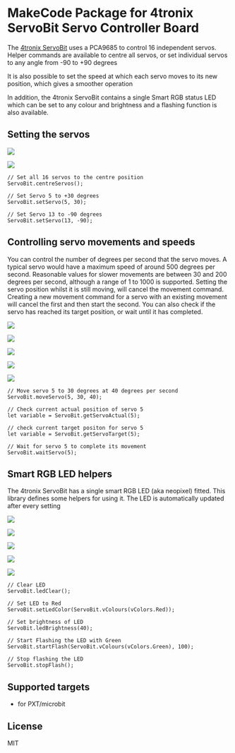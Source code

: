 # MakeCode Package for 4tronix ServoBit Servo Controller Board

The [4tronix ServoBit](https://4tronix.co.uk/servobit) uses a PCA9685 to control 16 independent servos.
Helper commands are available to centre all servos, or set individual servos to any angle from -90 to +90 degrees

It is also possible to set the speed at which each servo moves to its new position, which gives a smoother operation

In addition, the 4tronix ServoBit contains a single Smart RGB status LED which can be set to any colour and brightness
and a flashing function is also available.


## Setting the servos

![](http://4tronix.co.uk/servobit/centreServos.jpg)

![](http://4tronix.co.uk/servobit/setServo.jpg)

```blocks
// Set all 16 servos to the centre position
ServoBit.centreServos();

// Set Servo 5 to +30 degrees
ServoBit.setServo(5, 30);

// Set Servo 13 to -90 degrees
ServoBit.setServo(13, -90);
```

## Controlling servo movements and speeds
You can control the number of degrees per second that the servo moves. A typical servo would have a maximum speed of around 500 degrees per second.
Reasonable values for slower movements are between 30 and 200 degrees per second, although a range of 1 to 1000 is supported.
Setting the servo position whilst it is still moving, will cancel the movement command.
Creating a new movement command for a servo with an existing movement will cancel the first and then start the second.
You can also check if the servo has reached its target position, or wait until it has completed.

![](http://4tronix.co.uk/servobit/moveServo.jpg)

![](http://4tronix.co.uk/servobit/servoActual.jpg)

![](http://4tronix.co.uk/servobit/servoTarget.jpg)

![](http://4tronix.co.uk/servobit/servoComplete.jpg)

![](http://4tronix.co.uk/servobit/waitServo.jpg)


```blocks
// Move servo 5 to 30 degrees at 40 degrees per second
ServoBit.moveServo(5, 30, 40);

// Check current actual position of servo 5
let variable = ServoBit.getServoActual(5);

// check current target positon for servo 5
let variable = ServoBit.getServoTarget(5);

// Wait for servo 5 to complete its movement
ServoBit.waitServo(5);
```

## Smart RGB LED helpers

The 4tronix ServoBit has a single smart RGB LED (aka neopixel) fitted. This library defines some helpers
for using it.
The LED is automatically updated after every setting

![](http://4tronix.co.uk/servobit/clearLed.jpg)

![](http://4tronix.co.uk/servobit/setLed.jpg)

![](http://4tronix.co.uk/servobit/setBrightness.jpg)

![](http://4tronix.co.uk/servobit/startFlash.jpg)

![](http://4tronix.co.uk/servobit/stopFlash.jpg)


```blocks
// Clear LED
ServoBit.ledClear();

// Set LED to Red
ServoBit.setLedColor(ServoBit.vColours(vColors.Red));

// Set brightness of LED
ServoBit.ledBrightness(40);

// Start Flashing the LED with Green
ServoBit.startFlash(ServoBit.vColours(vColors.Green), 100);

// Stop flashing the LED
ServoBit.stopFlash();
```


## Supported targets

* for PXT/microbit

## License

MIT
